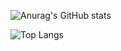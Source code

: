 ![Anurag's GitHub stats](https://github-readme-stats.vercel.app/api?username=DARK-ECNELIS&show_icons=true&theme=radical)

![Top Langs](https://github-readme-stats.vercel.app/api/top-langs/?username=DARK-ECNELIS&layout=compact&theme=radical)
